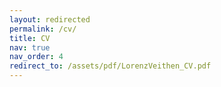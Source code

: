 ```yaml
---
layout: redirected
permalink: /cv/
title: CV
nav: true
nav_order: 4
redirect_to: /assets/pdf/LorenzVeithen_CV.pdf
---
```


<!-- ---
layout: cv
permalink: assets/pdf/LorenzVeithen_CV.pdf
title: CV
nav: true
nav_order: 4
cv_pdf:
description:
toc:
  sidebar: left
--- -->

